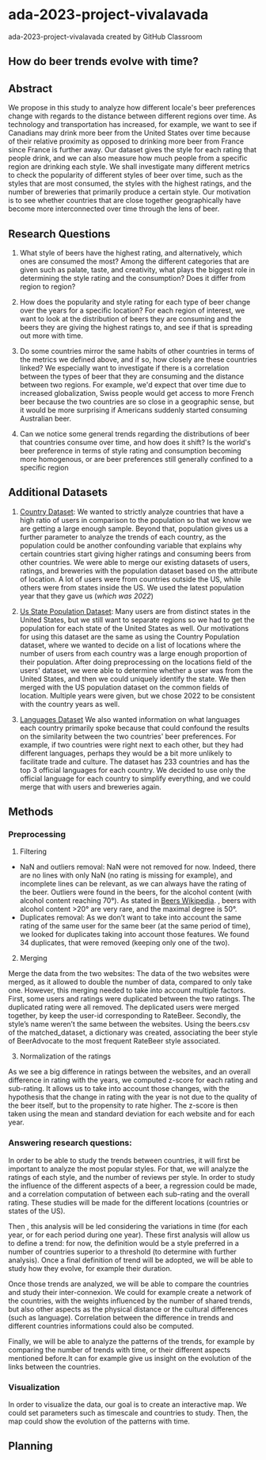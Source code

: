 # ada-2023-project-vivalavada
ada-2023-project-vivalavada created by GitHub Classroom

## How do beer trends evolve with time? 

## Abstract 

We propose in this study to analyze how different locale's beer preferences change with regards to the distance between different regions over time. As technology and transportation has increased, for example, we want to see if Canadians may drink more beer from the United States over time because of their relative proximity as opposed to drinking more beer from France since France is further away. Our dataset gives the style for each rating that people drink, and we can also measure how much people from a specific region are drinking each style. We shall investigate many different metrics to check the popularity of different styles of beer over time, such as the styles that are most consumed, the styles with the highest ratings, and the number of breweries that primarily produce a certain style. Our motivation is to see whether countries that are close together geographically have become more interconnected over time through the lens of beer. 

## Research Questions

1. What style of beers have the highest rating, and alternatively, which ones are consumed the most? Among the different categories that are given such as palate, taste, and creativity, what plays the biggest role in determining the style rating and the consumption? Does it differ from region to region? 

2. How does the popularity and style rating for each type of beer change over the years for a specific location? For each region of interest, we want to look at the distribution of beers they are consuming and the beers they are giving the highest ratings to, and see if that is spreading out more with time. 

3. Do some countries mirror the same habits of other countries in terms of the metrics we defined above, and if so, how closely are these countries linked? We especially want to investigate if there is a correlation between the types of beer that they are consuming and the distance between two regions. For example, we'd expect that over time due to increased globalization, Swiss people would get access to more French beer because the two countries are so close in a geographic sense, but it would be more surprising if Americans suddenly started consuming Australian beer. 

4. Can we notice some general trends regarding the distributions of beer that countries consume over time, and how does it shift? Is the world's beer preference in terms of style rating and consumption becoming more homogenous, or are beer preferences still generally confined to a specific region

## Additional Datasets 

1. [Country Dataset](https://www.kaggle.com/datasets/iamsouravbanerjee/world-population-dataset): We wanted to strictly analyze countries that have a high ratio of users in comparison to the population so that we know we are getting a large enough sample. Beyond that, population gives us a further parameter to analyze the trends of each country, as the population could be another confounding variable that explains why certain countries start giving higher ratings and consuming beers from other countries. We were able to merge our existing datasets of users, ratings, and breweries with the population dataset based on the attribute of location. A lot of users were from countries outside the US, while others were from states inside the US. We used the latest population year that they gave us (*which was 2022*)

2. [Us State Population Dataset](https://www.census.gov/data/tables/time-series/demo/popest/2020s-state-total.html): Many users are from distinct states in the United States, but we still want to separate regions so we had to get the population for each state of the United States as well. Our motivations for using this dataset are the same as using the Country Population dataset, where we wanted to decide on a list of locations where the number of users from each country was a large enough proportion of their population. After doing preprocessing on the locations field of the users' dataset, we were able to determine whether a user was from the United States, and then we could uniquely identify the state. We then merged with the US population dataset on the common fields of location. Multiple years were given, but we chose 2022 to be consistent with the country years as well.

3. [Languages Dataset](https://resourcewatch.org/data/explore/soc_071_world_languages?section=Discover&selectedCollection=&zoom=3&lat=0&lng=0&pitch=0&bearing=0&basemap=dark&labels=light&layers=%5B%7B%22dataset%22%3A%2220662342-dcdd-4a42-9f58-bcc80217de71%22%2C%22opacity%22%3A1%2C%22layer%22%3A%22f2d76e6b-060d-4dc9-83ea-284bef6b2aae%22%7D%5D&aoi=&page=1&sort=most-viewed&sortDirection=-1)
   We also wanted information on what languages each country primarily spoke because that could confound the results on the similarity between the two countries' beer preferences. For example, if two countries were right next to each other, but they had different languages, perhaps they would be a bit more unlikely to facilitate trade and culture. The dataset has 233 countries and has the top 3 official languages for each country. We decided to use only the official language for each country to simplify everything, and we could merge that with users and breweries again. 


## Methods 

### Preprocessing

1. Filtering
   
 - NaN and outliers removal: NaN were not removed for now. Indeed, there are no lines with only NaN (no rating is missing for example), and incomplete lines can be relevant, as we can always have the rating of the beer. Outliers were found in the beers, for the alcohol content (with alcohol content reaching 70°).  As stated in [Beers Wikipedia](https://en.wikipedia.org/wiki/Beer#:~:text=Beer%20ranges%20from%20less%20than,by%20the%20freeze%2Ddistilling%20process). , beers with alcohol content >20° are very rare, and the maximal degree is 50°.
 - Duplicates removal: As we don’t want to take into account the same rating of the same user for the same beer (at the same period of time), we looked for duplicates taking into account those features. We found 34 duplicates, that were removed (keeping only one of the two). 
 
2. Merging
   
Merge the data from the two websites: The data of the two websites were merged, as it allowed to double the number of data, compared to only take one. However, this merging needed to take into account multiple factors. First, some users and ratings were duplicated between the two ratings. The duplicated rating were all removed. The deplicated users were merged together, by keep the user-id corresponding to RateBeer. Secondly, the style’s name weren’t the same between the websites. Using the beers.csv of the matched_dataset, a dictionary was created, associating the beer style of BeerAdvocate to the most frequent RateBeer style associated.

3. Normalization of the ratings
   
As we see a big difference in ratings between the websites, and an overall difference in rating with the years, we computed z-score for each rating and sub-rating. 
It allows us to take into account those changes, with the hypothesis that the change in rating with the year is not due to the quality of the beer itself, but to the propensity to rate higher.  The z-score is then taken using the mean and standard deviation for each website and for each year.

### Answering research questions: 

In order to be able to study the trends between countries, it will first be important to analyze the most popular styles. For that, we will analyze the ratings of each style, and the number of reviews per style. In order to study the influence of the different aspects of a beer, a regression could be made, and a correlation computation of between each sub-rating and the overall rating. These studies will be made for the different locations (countries or states of the US). 

Then , this analysis will be led considering the variations in time (for each year, or for each period during one year).
These first analysis will allow us to define a trend: for now, the definition would be a style preferred in a number of countries superior to a threshold (to determine with further analysis). Once a final definition of trend will be adopted, we will be able to study how they evolve, for example their duration.

Once those trends are analyzed, we will be able to compare the countries and study their inter-connexion. We could for example create a network of the countries, with the weights influenced by the number of shared trends, but also other aspects as the physical distance or the cultural differences (such as language). Correlation between the difference in trends and different countries informations could also be computed. 

Finally, we will be able to analyze the patterns of the trends, for example by comparing the number of trends with time, or their different aspects mentioned before.It can for example give us insight on the evolution of the links between the countries. 

### Visualization

In order to visualize the data, our goal is to create an interactive map. We could set parameters such as timescale and countries to study. Then, the map could show the evolution of the patterns with time. 

## Planning


